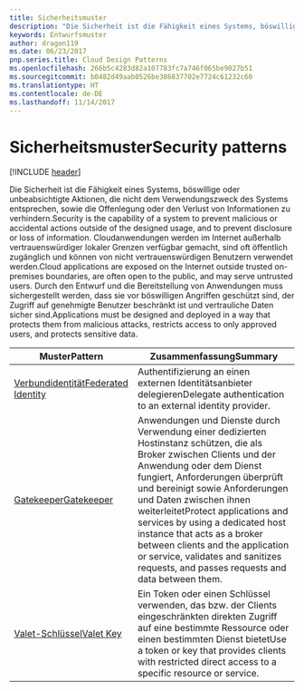 ```yaml
---
title: Sicherheitsmuster
description: "Die Sicherheit ist die Fähigkeit eines Systems, böswillige oder unbeabsichtigte Aktionen, die nicht dem Verwendungszweck des Systems entsprechen, sowie die Offenlegung oder den Verlust von Informationen zu verhindern. Cloudanwendungen werden im Internet außerhalb vertrauenswürdiger lokaler Grenzen verfügbar gemacht, sind oft öffentlich zugänglich und können von nicht vertrauenswürdigen Benutzern verwendet werden. Durch den Entwurf und die Bereitstellung von Anwendungen muss sichergestellt werden, dass sie vor böswilligen Angriffen geschützt sind, der Zugriff auf genehmigte Benutzer beschränkt ist und vertrauliche Daten sicher sind."
keywords: Entwurfsmuster
author: dragon119
ms.date: 06/23/2017
pnp.series.title: Cloud Design Patterns
ms.openlocfilehash: 266b5c4283d82a107783fc7a746f065be9027b51
ms.sourcegitcommit: b0482d49aab0526be386837702e7724c61232c60
ms.translationtype: HT
ms.contentlocale: de-DE
ms.lasthandoff: 11/14/2017
---
```

# <a name="security-patterns"></a><span data-ttu-id="98272-106">Sicherheitsmuster</span><span class="sxs-lookup"><span data-stu-id="98272-106">Security patterns</span></span>

[!INCLUDE [header](../../_includes/header.md)]

<span data-ttu-id="98272-107">Die Sicherheit ist die Fähigkeit eines Systems, böswillige oder unbeabsichtigte Aktionen, die nicht dem Verwendungszweck des Systems entsprechen, sowie die Offenlegung oder den Verlust von Informationen zu verhindern.</span><span class="sxs-lookup"><span data-stu-id="98272-107">Security is the capability of a system to prevent malicious or accidental actions outside of the designed usage, and to prevent disclosure or loss of information.</span></span> <span data-ttu-id="98272-108">Cloudanwendungen werden im Internet außerhalb vertrauenswürdiger lokaler Grenzen verfügbar gemacht, sind oft öffentlich zugänglich und können von nicht vertrauenswürdigen Benutzern verwendet werden.</span><span class="sxs-lookup"><span data-stu-id="98272-108">Cloud applications are exposed on the Internet outside trusted on-premises boundaries, are often open to the public, and may serve untrusted users.</span></span> <span data-ttu-id="98272-109">Durch den Entwurf und die Bereitstellung von Anwendungen muss sichergestellt werden, dass sie vor böswilligen Angriffen geschützt sind, der Zugriff auf genehmigte Benutzer beschränkt ist und vertrauliche Daten sicher sind.</span><span class="sxs-lookup"><span data-stu-id="98272-109">Applications must be designed and deployed in a way that protects them from malicious attacks, restricts access to only approved users, and protects sensitive data.</span></span>

| <span data-ttu-id="98272-110">Muster</span><span class="sxs-lookup"><span data-stu-id="98272-110">Pattern</span></span> | <span data-ttu-id="98272-111">Zusammenfassung</span><span class="sxs-lookup"><span data-stu-id="98272-111">Summary</span></span> |
| ------- | ------- |
| [<span data-ttu-id="98272-112">Verbundidentität</span><span class="sxs-lookup"><span data-stu-id="98272-112">Federated Identity</span></span>](../federated-identity.md) | <span data-ttu-id="98272-113">Authentifizierung an einen externen Identitätsanbieter delegieren</span><span class="sxs-lookup"><span data-stu-id="98272-113">Delegate authentication to an external identity provider.</span></span> |
| [<span data-ttu-id="98272-114">Gatekeeper</span><span class="sxs-lookup"><span data-stu-id="98272-114">Gatekeeper</span></span>](../gatekeeper.md) | <span data-ttu-id="98272-115">Anwendungen und Dienste durch Verwendung einer dedizierten Hostinstanz schützen, die als Broker zwischen Clients und der Anwendung oder dem Dienst fungiert, Anforderungen überprüft und bereinigt sowie Anforderungen und Daten zwischen ihnen weiterleitet</span><span class="sxs-lookup"><span data-stu-id="98272-115">Protect applications and services by using a dedicated host instance that acts as a broker between clients and the application or service, validates and sanitizes requests, and passes requests and data between them.</span></span> |
| [<span data-ttu-id="98272-116">Valet-Schlüssel</span><span class="sxs-lookup"><span data-stu-id="98272-116">Valet Key</span></span>](../valet-key.md) | <span data-ttu-id="98272-117">Ein Token oder einen Schlüssel verwenden, das bzw. der Clients eingeschränkten direkten Zugriff auf eine bestimmte Ressource oder einen bestimmten Dienst bietet</span><span class="sxs-lookup"><span data-stu-id="98272-117">Use a token or key that provides clients with restricted direct access to a specific resource or service.</span></span> |